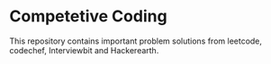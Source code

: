 # Competetive Coding
This repository contains important problem solutions from leetcode, codechef, Interviewbit and Hackerearth.
